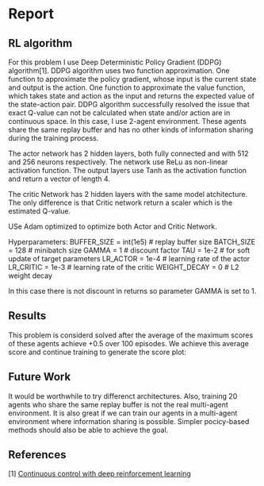 # Report

## RL algorithm
For this problem I use Deep Deterministic Policy Gradient (DDPG) algorithm[1]. DDPG algorithm uses two function approximation.
One function to approximate the policy gradient, whose input is the current state and output is the action. 
One function to approximate the value function, which takes state and action as the input and returns the expected value of the state-action pair. 
DDPG algorithm successfully resolved the issue that exact Q-value can not be calculated when state and/or action are in continuous space. 
In this case, I use 2-agent environment. These agents share the same replay buffer and has no other kinds of information sharing during the training process.

The actor network has 2 hidden layers, both fully connected and with 512 and 256 neurons respectively. 
The network use ReLu as non-linear activation function. 
The output layers use Tanh as the activation function and return a vector of length 4.

The critic Network has 2 hidden layers with the same model atchitecture. 
The only difference is that Critic network return a scaler which is the estimated Q-value.

USe Adam optimized to optimize both Actor and Critic Network.

Hyperparameters:
BUFFER_SIZE = int(1e5)  # replay buffer size
BATCH_SIZE = 128        # minibatch size
GAMMA = 1               # discount factor
TAU = 1e-2              # for soft update of target parameters
LR_ACTOR = 1e-4         # learning rate of the actor 
LR_CRITIC = 1e-3        # learning rate of the critic
WEIGHT_DECAY = 0        # L2 weight decay

In this case there is not discount in returns so parameter GAMMA is set to 1. 

## Results
This problem is considerd solved after the average of the maximum scores of these agents achieve +0.5 over 100 episodes. 
We achieve this average score and continue training to generate the score plot:



## Future Work
It would be worthwhile to try differenct architectures. Also, training 20 agents who share the same replay buffer is not the real multi-agent environment. 
It is also great if we can train our agents in a multi-agent environment where information sharing is possible. 
Simpler pocicy-based methods should also be able to achieve the goal.

## References
[1] <a href="https://arxiv.org/pdf/1509.02971.pdf" target="_blank">Continuous control with deep reinforcement learning</a><br/>
